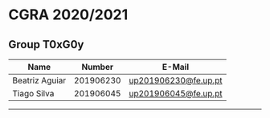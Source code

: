 # CGRA 2020/2021

## Group T0xG0y
| Name             | Number    | E-Mail               |
| ---------------- | --------- | -------------------- |
| Beatriz Aguiar   | 201906230 | up201906230@fe.up.pt |
| Tiago Silva      | 201906045 | up201906045@fe.up.pt |

----